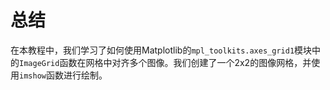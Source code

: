 # 总结

在本教程中，我们学习了如何使用Matplotlib的`mpl_toolkits.axes_grid1`模块中的`ImageGrid`函数在网格中对齐多个图像。我们创建了一个2x2的图像网格，并使用`imshow`函数进行绘制。
